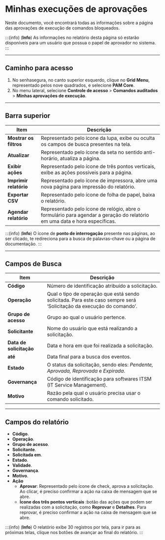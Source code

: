 # Minhas execuções de aprovações

Neste documento, você encontrará todas as informações sobre a página das aprovações de execução de comandos bloqueados.

:::(info) (**Info**)
As informações no relatório desta página só estarão disponíveis para um usuário que possua o papel de aprovador no sistema.
:::
***
## Caminho para acesso

1. No senhasegura, no canto superior esquerdo, clique no **Grid Menu**, representado pelos nove quadrados, e selecione **PAM Core**.
2. No menu lateral, selecione **Controle de acesso** > **Comandos auditados** > **Minhas aprovações de execução**.

***

## Barra superior
**Item**|**Descrição**
|---|---|
**Mostrar os filtros**|Representado pelo ícone da lupa, exibe ou oculta os campos de busca presentes na tela.
**Atualizar**|Representado pelo ícone da seta no sentido anti-horário, atualiza a página.
**Exibir ações**|Representado pelo ícone de três pontos verticais, exibe as ações possíveis para a página.
**Imprimir relatório**|Representado pelo ícone de impressora, abre uma nova página para impressão do relatório.
**Exportar CSV**|Representado pelo ícone de folha de papel, baixa o relatório.
| **Agendar relatório** | Representado pelo ícone de relógio, abre o formulário para agendar a geração do relatório em uma data e hora específicas. |

:::(info) (**Info**)
O ícone de **ponto de interrogação** presente nas páginas, ao ser clicado, te redireciona para a busca de palavras-chave ou a página de documentação.
:::
***
## Campos de Busca

**Item**|**Descrição**
|---|---|
**Código**|Número de identificação atribuído a solicitação.
**Operação**|Qual o tipo de operação que está sendo solicitada. Para este caso sempre será ‘Solicitação da execução do comando’.
**Grupo de acesso**|Grupo ao qual o usuário pertence.
**Solicitante**|Nome do usuário que está realizando a solicitação.
**Data de solicitação**|Data e hora em que foi realizada a solicitação.
**até**|Data final para a busca dos eventos.
**Estado**|O status da solicitação, sendo eles: *Pendente, Aprovada, Reprovada* e *Expirada*.
**Governança**|Código de identificação para softwares ITSM (IT Service Management).
**Motivo**|Razão pela qual o usuário precisa usar o comando solicitado.

***

## Campos do relatório

* **Código**.
* **Operação**.
* **Grupo de acesso**.
* **Solicitante**.
* **Solicitada em**.
* **Estado**.
* **Validade**.
* **Governança**.
* **Motivo**.
* **Ação**
    * **Aprovar**: Representado pelo ícone de check, aprova a solicitação. Ao clicar, é preciso confirmar a ação na caixa de mensagem que se abre.
    * **Ícone dos três pontos verticais** :botão das ações que podem ser realizadas com a solicitação, como **Reprovar** e **Detalhes**. Para reprovar, é preciso confirmar a ação na caixa de mensagem que se abre.

:::(info) (**Info**)
O relatório exibe 30 registros por tela, para ir para as próximas telas, clique nos botões de avançar ao final do relatório.
:::